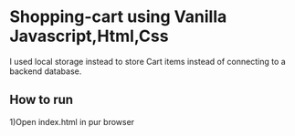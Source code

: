 # Shopping-cart using Vanilla Javascript,Html,Css


I used local storage instead to store Cart  items instead of connecting to a backend database.


## How to run
1)Open index.html in pur browser
